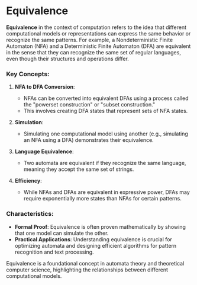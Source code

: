 # Equivalence

**Equivalence** in the context of computation refers to the idea that different computational models or representations can express the same behavior or recognize the same patterns. For example, a Nondeterministic Finite Automaton (NFA) and a Deterministic Finite Automaton (DFA) are equivalent in the sense that they can recognize the same set of regular languages, even though their structures and operations differ.

### Key Concepts:
1. **NFA to DFA Conversion**:
   - NFAs can be converted into equivalent DFAs using a process called the "powerset construction" or "subset construction."
   - This involves creating DFA states that represent sets of NFA states.

2. **Simulation**:
   - Simulating one computational model using another (e.g., simulating an NFA using a DFA) demonstrates their equivalence.

3. **Language Equivalence**:
   - Two automata are equivalent if they recognize the same language, meaning they accept the same set of strings.

4. **Efficiency**:
   - While NFAs and DFAs are equivalent in expressive power, DFAs may require exponentially more states than NFAs for certain patterns.

### Characteristics:
- **Formal Proof**: Equivalence is often proven mathematically by showing that one model can simulate the other.
- **Practical Applications**: Understanding equivalence is crucial for optimizing automata and designing efficient algorithms for pattern recognition and text processing.

Equivalence is a foundational concept in automata theory and theoretical computer science, highlighting the relationships between different computational models.